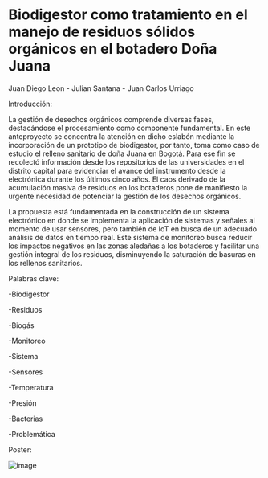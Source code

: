 # Biodigestor como tratamiento en el manejo de residuos sólidos orgánicos en el botadero Doña Juana

Juan Diego Leon -
Julian Santana -
Juan Carlos Urriago

Introducción:

La gestión de desechos orgánicos comprende diversas fases, destacándose el procesamiento como componente fundamental. En este anteproyecto se concentra la atención en dicho eslabón mediante la incorporación de un prototipo de biodigestor, por tanto, toma como caso de estudio el relleno sanitario de doña Juana en Bogotá. Para ese fin se recolectó información desde los repositorios de las universidades en el distrito capital para evidenciar el avance del instrumento desde la electrónica durante los últimos cinco años. El caos derivado de la acumulación masiva de residuos en los botaderos pone de manifiesto la urgente necesidad de potenciar la gestión de los desechos orgánicos.

La propuesta está fundamentada en la construcción de un sistema electrónico en donde se implementa la aplicación de sistemas y señales al momento de usar sensores, pero también de IoT en busca de un adecuado análisis de datos en tiempo real. Este sistema de monitoreo busca reducir los impactos negativos en las zonas aledañas a los botaderos y facilitar una gestión integral de los residuos, disminuyendo la saturación de basuras en los rellenos sanitarios.

Palabras clave:

-Biodigestor

-Residuos

-Biogás

-Monitoreo

-Sistema

-Sensores

-Temperatura

-Presión

-Bacterias

-Problemática

Poster:


![image](https://github.com/user-attachments/assets/b846689a-0cd6-465e-82d3-bc384d82b67a)




